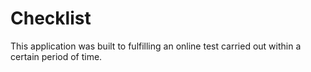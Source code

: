 # Checklist
This application was built to fulfilling an online test carried out within a certain period of time.
